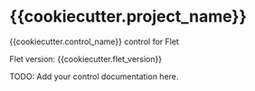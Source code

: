 # {{cookiecutter.project_name}}
{{cookiecutter.control_name}} control for Flet

Flet version: {{cookiecutter.flet_version}}

TODO: Add your control documentation here.